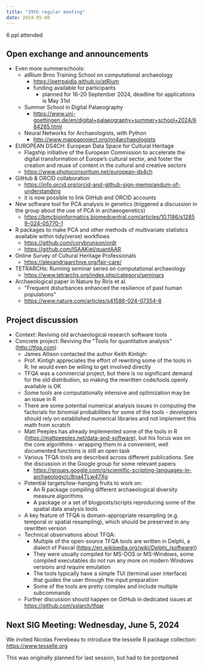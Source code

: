 ```yaml
---
title: "39th regular meeting"
date: 2024-05-08
---
```


6 ppl attended

## Open exchange and announcements

- Even more summerschools:
  - atRium Brno Training School on computational archaeology
	  - https://petrpajdla.github.io/atRium
    - funding available for participants
	  - planned for 16-20 September 2024, deadline for applications is May 31st
  - Summer School in Digital Palaeography
	  - https://www.uni-goettingen.de/en/digital+palaeography+summer+school+2024/684265.html
  - Neural Networks for Archaeologists, with Python
    - http://www.mappaproject.org/nn4archaeologists
- EUROPEAN DS4CH: European Data Space for Cultural Heritage
  - Flagship initiative of the European Commission to accelerate the digital transformation of Europe’s cultural sector, and foster the creation and reuse of content in the cultural and creative sectors
  - https://www.photoconsortium.net/european-ds4ch
- GitHub & ORCID collaboration
  - https://info.orcid.org/orcid-and-github-sign-memorandum-of-understanding
  - it is now possible to link GitHub and ORCID accounts
- New software tool for PCA analysis in genetics (triggered a discussion in the group about the use of PCA in archaeogenetics)
  - https://bmcbioinformatics.biomedcentral.com/articles/10.1186/s12859-024-05770-1
- R packages to make PCA and other methods of multivariate statistics available within tidy(verse) workflows
  - https://github.com/corybrunson/ordr
  - https://github.com/ISAAKiel/quantAAR
- Online Survey of Cultural Heritage Professionals
  - https://alexandriaarchive.org/fair-care/
- TETRARCHs: Running seminar series on computational archaeology
  - https://www.tetrarchs.org/index.php/category/seminars
- Archaeological paper in Nature by Riris et al.
  - "Frequent disturbances enhanced the resilience of past human populations"
  - https://www.nature.com/articles/s41586-024-07354-8

## Project discussion

- Context: Reviving old archaeological research software tools
- Concrete project: Reviving the "Tools for quantitative analysis" (http://tfqa.com)
	- James Allison contacted the author Keith Kintigh:
    - Prof. Kintigh appreciates the effort of rewriting some of the tools in R; he would even be willing to get involved directly
    - TFQA was a commercial project, but there is no significant demand for the old distribution, so making the rewritten code/tools openly available is OK
    - Some tools are computationally intensive and optimization may be an issue in R
    - There are some potential numerical analysis issues in computing the factorials for binomial probabilities for some of the tools - developers should rely on established numerical libraries and not implement this math from scratch
  - Matt Peeples has already implemented some of the tools in R (https://mattpeeples.net/data-and-software), but his focus was on the core algorithms - wrapping them in a convenient, well documented functions is still an open task
  - Various TFQA tools are described across different publications. See the discussion in the Google group for some relevant papers
    - https://groups.google.com/g/scientific-scripting-languages-in-archaeology/c/8na4TLw47Xg
  - Potential targets/low-hanging fruits to work on:
	  - An R package compiling different archaeological diversity measure algorithms
	  - A package or a set of blogposts/scripts reproducing some of the spatial data analysis tools
  - A key feature of TFQA is domain-appropriate resampling (e.g. temporal or spatial resampling), which should be preserved in any rewritten version
  - Technical observations about TFQA:
    - Multiple of the open-source TFQA tools are written in Delphi, a dialect of Pascal (https://en.wikipedia.org/wiki/Delphi_(software))
    - They were usually compiled for MS-DOS or MS-Windows, some compiled executables do not run any more on modern Windows versions and require emulation
    - The tools typically have a simple TUI (terminal user interface) that guides the user through the input preparation
    - Some of the tools are pretty complex and include multiple subcommands
  - Further discussion should happen on GitHub in dedicated issues at https://github.com/sslarch/tfqar

## Next SIG Meeting: Wednesday, June 5, 2024

We invited Nicolas Frerebeau to introduce the tesselle R package collection: https://www.tesselle.org

This was originally planned for last session, but had to be postponed

